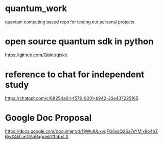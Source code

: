 # quantum_work
quantum computing based repo for testing out personal projects

# open source quantum sdk in python
https://github.com/Qiskit/qiskit

# reference to chat for independent study
https://chatgpt.com/c/68254a64-f578-8001-b942-33e437225165

# Google Doc Proposal
https://docs.google.com/document/d/19WuIULxvqFG6xaQ2Sa7sYMlx8o4hZBwX4khceGAqRag/edit?tab=t.0

